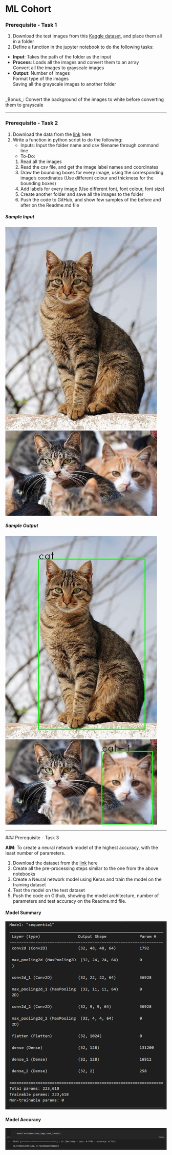 # ML Cohort

### Prerequisite - Task 1

1. Download the test images from this [Kaggle dataset](https://www.kaggle.com/mbkinaci/fruit-images-for-object-detection), and place them all in a folder
2. Define a function in the jupyter notebook to do the following tasks:

- **Input**:
  Takes the path of the folder as the input
  <br>
- **Process**:
  Loads all the images and convert them to an array<br>Convert all the images to grayscale images
  <br>
- **Output**:
Number of images <br>Format type of the images<br>Saving all the grayscale images to another folder
<br>
_Bonus_:
Convert the background of the images to white before converting them to grayscale
<br>
<hr>

### Prerequisite - Task 2

<ol>
<li>Download the data from the <a href="https://drive.google.com/drive/folders/1KZ5sVLpEMqt4I4Yj3Sg8BAVJQ-5h9Nyw">link</a> here</li>
<li>Write a function in python script to do the following:

- Inputs: Input the folder name and csv filename through command line
- To-Do:</li>
 <ol>
 <li>Read all the images</li>
 <li>Read the csv file, and get the image label names and coordinates</li>
 <li>Draw the bounding boxes for every image, using the
corresponding image’s coordinates (Use different colour and
thickness for the bounding boxes)</li>
 <li>Add labels for every image (Use different font, font colour, font
size)</li>
 <li>Create another folder and save all the images to the folder</li>
 <li>Push the code to GitHub, and show few samples of the before and after on the Readme.md file</li>
</ol>
</ol>

##### Sample Input

<img src="task2/cat/cats_000.jpg" alt="Input Image">
<img src="task2/cat/cats_007.jpg" alt="Input Image">

##### Sample Output

<img src="task2/results/cat/bounded_cats_000.jpg" alt="Input Image">
<img src="task2/results/cat/bounded_cats_007.jpg" alt="Input Image">

<br>
<hr>
### Prerequisite - Task 3

**AIM**: To create a neural network model of the highest accuracy, with the least number of parameters. <br>

<ol>
<li>Download the dataset from the <a href="https://drive.google.com/drive/folders/1AlztDRzHhuavHPb77o9ZDHGIp6za77AR">link</a> here</li>
<li>Create all the pre-processing steps similar to the one from the above notebooks</li>
<li>Create a Neural network model using Keras and train the model on the training dataset</li>
<li>Test the model on the test dataset</li>
<li>Push the code on Github, showing the model architecture, number of parameters and test accuracy on the Readme.md file.</li>
</ol>

#### Model Summary

<img src="task3/model_summary.png" alt="Model Summary">
<br>

#### Model Accuracy

<img src="task3/model_accuracy.png" alt="Model Accuracy">
